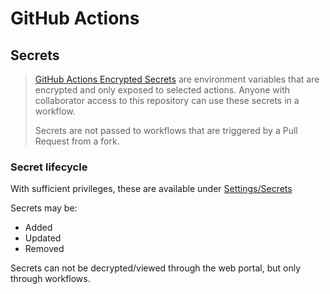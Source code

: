 # GitHub Actions

## Secrets

> [GitHub Actions Encrypted Secrets](https://docs.github.com/en/actions/reference/encrypted-secrets) are environment variables that are encrypted and only exposed to selected actions. Anyone with collaborator access to this repository can use these secrets in a workflow.
>
> Secrets are not passed to workflows that are triggered by a Pull Request from a fork.

### Secret lifecycle

With sufficient privileges, these are available under [Settings/Secrets](https://github.com/DFE-Digital/teaching-vacancies/settings/secrets)

Secrets may be:
- Added
- Updated
- Removed

Secrets can not be decrypted/viewed through the web portal, but only through workflows.
